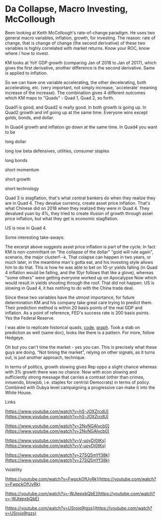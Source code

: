# Da Collapse, Macro Investing, McCollough

Been looking at Keith McCollough's rate-of-change paradigm. He uses
two general macro variables, inflation, growth, for investing. The
reason: rate of change, that is change of change (the second
derivative) of these two variables is highly correlated with market
returns. Know your ROC, know where / how to invest.

KM looks at YoY GDP growth (comparing Jan of 2018 to Jan of 2017),
which gives the first derivative, another difference is the second
derivative. Same is applied to inflation.

So we can have one variable accelerating, the other decelerating, both
accelerating, etc. (very important, not simply increase, 'accelerate'
meaning increase of the increase). The combination gives 4 different
outcomes which KM maps to "Quads" - Quad 1, Quad 2, so forth.

Quad1 is good, and Quad2 is really good. In both growth is going
up. In Quad2 growth and inf going up at the same time. Everyone wins
except golds, bonds, and dollar.

In Quad4 growth and inflation go down at the same time. In Quad4 you want to be

long dollar

long low beta defensives, utilities, consumer staples

long bonds

short momentum

short growth

short technology

Quad 3 is stagflation, that's what central bankers do when they
realize they are in Quad 4.  They devalue currency, create asset price
inflation.  That's what Chinese did on 2018 when they realized they
were in Quad 4. They devalued yuan by 4%, they tried to create
illusion of growth through asset price inflation, but what they get is
economic stagflation.

US is now in Quad 4. 

Some interesting take-aways:

The excerpt above suggests asset price inflation is part of the
cycle. In fact KM is non-committant on "the collapse of the dollar"
"gold will rule again", scenario, the major clusterf--k. That colapse
can happen in two years, or much later, in the meantime man's gotta
eat, and his investing style allows him to do that. This is how he was
able to bet on 10-yr yields falling (in Quad 4 inflation would be
falling, and the 10yr follows that like a glove), whereas "some
others" were getting everyone worked up on Apocalypse Now which would
result in yields shooting through the roof. That did not happen. US is
slowing in Quad 4, it has nothing to do with the China trade deal.

Since these two variables have the utmost importance, for future
determination KM and his company take great care trying to predict
them. Their prediction method is within 20 basis points of the real
GDP and inflation. As a point of reference, FED's success rate is 200
basis points. Yes the Federal Reserve.

I was able to replicate historical quads, [code](quads.md),
[graph](quads.png). Took a stab on prediction as well (same doc),
looks like there is a pattern. For more, follow Hedgeye.

Oh but you can't time the market - yes you can. This is precisely what
these guys are doing. "Not timing the market", relying on other
signals, as it turns out, is just another approach, technique. 

In terms of politics, growth slowing gives Rep oppo a slight chance
whereas with 3% growth there was no chance. Now with econ slowing and
sufficiently strong message that carries a contrast (other than
crimes, innuendo, blowjob, i.e. staples for centrist Democrats) in
terms of policy. Combined with Dubya level campaigning a progressive
can make it into the White House.

Links

[https://www.youtube.com/watch?v=hS-JOXZrcdU](https://www.youtube.com/watch?v=hS-JOXZrcdU)

[https://www.youtube.com/watch?v=2NvNGAIvcb0](https://www.youtube.com/watch?v=2NvNGAIvcb0)

[https://www.youtube.com/watch?v=V-uoyDj0tKs](https://www.youtube.com/watch?v=V-uoyDj0tKs)

[https://www.youtube.com/watch?v=27SQ5mYf38k](https://www.youtube.com/watch?v=27SQ5mYf38k)

Volatility

[https://youtube.com/watch?v=FwpckOfUyRk](https://youtube.com/watch?v=FwpckOfUyRk)

[https://youtube.com/watch?v=-WJtepxbQbE](https://youtube.com/watch?v=-WJtepxbQbE)

[https://youtube.com/watch?v=USrojq9tgzs](https://youtube.com/watch?v=USrojq9tgzs)

